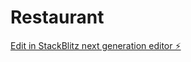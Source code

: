 # Restaurant

[Edit in StackBlitz next generation editor ⚡️](https://stackblitz.com/~/github.com/Sofienkha/Restaurant)
